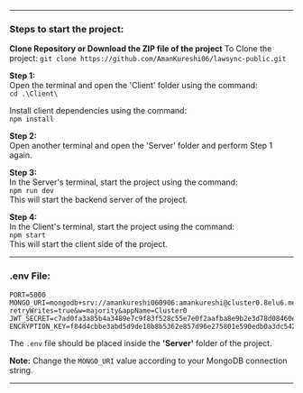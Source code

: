 

---

### Steps to start the project:

**Clone Repository or Download the ZIP file of the project**
To Clone the project:
`git clone https://github.com/AmanKureshi06/lawsync-public.git`

**Step 1:**  
Open the terminal and open the 'Client' folder using the command:  
`cd .\Client\`  

Install client dependencies using the command:  
`npm install`  

**Step 2:**  
Open another terminal and open the 'Server' folder and perform Step 1 again.  

**Step 3:**  
In the Server's terminal, start the project using the command:  
`npm run dev`  
This will start the backend server of the project.  

**Step 4:**  
In the Client's terminal, start the project using the command:  
`npm start`  
This will start the client side of the project.  

---

### .env File:

```
PORT=5000
MONGO_URI=mongodb+srv://amankureshi060906:amankureshi@cluster0.8elu6.mongodb.net/?retryWrites=true&w=majority&appName=Cluster0
JWT_SECRET=c7ad0fa3a85b4a3489e7c9f83f528c55e7e0f2aafba8e9b2e3d78d08460eafc8
ENCRYPTION_KEY=f84d4cbbe3abd5d9de18b8b5362e857d96e275801e590edb0a3dc5425e32f3cc
```

The `.env` file should be placed inside the **'Server'** folder of the project.  

**Note:** Change the `MONGO_URI` value according to your MongoDB connection string.  

---
